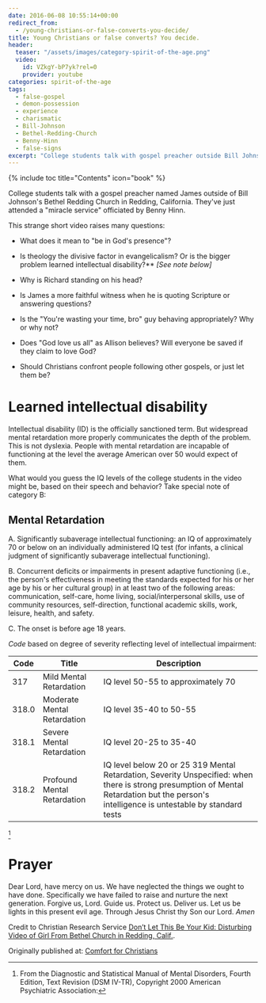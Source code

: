 ```yaml
---
date: 2016-06-08 10:55:14+00:00
redirect_from:
  - /young-christians-or-false-converts-you-decide/
title: Young Christians or false converts? You decide.
header:
  teaser: "/assets/images/category-spirit-of-the-age.png"
  video:
    id: VZkgY-bP7yk?rel=0
    provider: youtube
categories: spirit-of-the-age
tags:
  - false-gospel
  - demon-possession
  - experience
  - charismatic
  - Bill-Johnson
  - Bethel-Redding-Church
  - Benny-Hinn
  - false-signs
excerpt: "College students talk with gospel preacher outside Bill Johnson's Bethel Redding Church after miracle service officiated by Benny Hinn.  Strange video raises many questions."
---
```

{% include toc title="Contents" icon="book" %}



College students talk with a gospel preacher named James outside of Bill Johnson's Bethel Redding Church in Redding, California.  They've just attended a "miracle service" officiated by Benny Hinn.

This strange short video raises many questions:





  * What does it mean to "be in God's presence"?


  * Is theology the divisive factor in evangelicalism? Or is the bigger problem learned intellectual disability?** _[See note below]_



  * Why is Richard standing on his head?



  * Is James a more faithful witness when he is quoting Scripture or answering questions?



  * Is the "You're wasting your time, bro" guy behaving appropriately? Why or why not?



  * Does "God love us all" as Allison believes?  Will everyone be saved if they claim to love God?



  * Should Christians confront people following other gospels, or just let them be?










# Learned intellectual disability





Intellectual disability (ID) is the officially sanctioned term.  But widespread mental retardation more properly communicates the depth of the problem.  This is not dyslexia.  People with mental retardation are incapable of functioning at the level the average American over 50 would expect of them.

What would you guess the IQ levels of the college students in the video might be, based on their speech and behavior?  Take special note of category B:



## Mental Retardation

A. Significantly subaverage intellectual functioning: an IQ of approximately 70 or below on an individually administered IQ test (for infants, a clinical judgment of significantly subaverage intellectual functioning).

B. Concurrent deficits or impairments in present adaptive functioning (i.e., the person's effectiveness in meeting the standards expected for his or her age by his or her cultural group) in at least two of the following areas: communication, self-care, home living, social/interpersonal skills, use of community resources, self-direction, functional academic skills, work, leisure, health, and safety.

C. The onset is before age 18 years.

_Code_ based on degree of severity reflecting level of intellectual impairment:

Code | Title | Description
--- | --- | ---
317 | Mild Mental Retardation | IQ level 50-55 to approximately 70 
318.0 | Moderate Mental Retardation | IQ level 35-40 to 50-55 
318.1 | Severe Mental Retardation | IQ level 20-25 to 35-40 
318.2 | Profound Mental Retardation | IQ level below 20 or 25 319 Mental Retardation, Severity Unspecified: when there is strong presumption of Mental Retardation but the person's intelligence is untestable by standard tests

[^7d81f5fb]

[^7d81f5fb]: From the Diagnostic and Statistical Manual of Mental Disorders, Fourth Edition, Text Revision (DSM IV-TR), Copyright 2000 American Psychiatric Association:







# Prayer





Dear Lord, have mercy on us.  We have neglected the things we ought to have done. Specifically we have failed to raise and nurture the next generation.  Forgive us, Lord.  Guide us.  Protect us.  Deliver us.  Let us be lights in this present evil age.  Through Jesus Christ thy Son our Lord.  _Amen_

Credit to Christian Research Service [Don’t Let This Be Your Kid: Disturbing Video of Girl From Bethel Church in Redding, Calif.](http://www.christianresearchservice.com/dont-let-this-be-your-kid-disturbing-video-of-girl-from-bethel-church-in-redding-calif/).

<div>Originally published at: <a href='http://www.alecsatin.com/'>Comfort for Christians</a></div>
